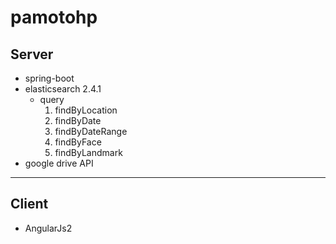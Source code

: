 # pamotohp

## Server
* spring-boot
* elasticsearch 2.4.1
  * query
    1. findByLocation 
    2. findByDate
    3. findByDateRange
    4. findByFace
    5. findByLandmark
* google drive API

<hr/>

## Client
* AngularJs2
